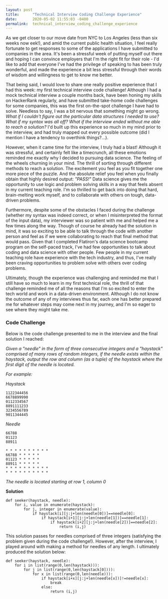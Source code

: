 ```yaml
---
layout: post
title:      "Technical Interview Coding Challenge Experience"
date:       2020-05-02 11:55:03 -0400
permalink:  technical_interview_coding_challenge_experience
---
```



As we get closer to our move date from NYC to Los Angeles (less than six weeks now eek!), and amid the current public health situation, I feel really fortunate to get responses to some of the applications I have submitted to companies in the area. It's been a stressful week of putting myself out there and hoping I can convince employers that I'm the right fit for their role - I'd like to add that everyone I've had the privilege of speaking to has been truly wonderful, and made the experience a bit less stressful through their words of wisdom and willingness to get to know me better.

That being said, I would love to share one really positive experience that I had this week: my first technical interview code challenge! Although I had a mock technical interview a couple months back, have been honing my skills on HackerRank regularly, and have submitted take-home code challenges for some companies, this was the first on-the-spot challenge I have had to solve. Needless to say, I was a bit nervous that something might go wrong. *What if I couldn't figure out the particular data structures I needed to use? What if my syntax was all off? What if the interview ended without me able to reach a solution?* I'd built up this experience so much in my mind prior to the interview, and had truly mapped out every possible outcome (did I mention I have a tendency to overthink things?...).

However, when it came time for the interview, I truly had a blast! Although it was stressful, and certainly felt like a timecrunch, all these emotions reminded me exactly why I decided to pursuing data science. The feeling of the wheels churning in your mind. The thrill of sorting through different methods to reach a solution. The excitement you feel as you fit together one more piece of the puzzle. And the absolute relief you feel when you finally obtain that highly desired output: *"PASS!"* Data science gives me the opportunity to use logic and problem solving skills in a way that feels absent in my current teaching role. I'm so thrilled to get back into doing that hard, brain-melting work myself, and to collaborate with others on tough, data-driven problems.

Furthermore, despite some of the obstacles I faced during the challenge (whether my syntax was indeed correct, or when I misinterpreted the format of the input data), my interviewer was so patient with me and helped me a few times along the way. Though of course he already had the solution in mind, it was so exciting to be able to talk through the code with another person and feel as if we were collaborating to reach that final method that would pass. Given that I completed Flatiron's data science bootcamp program on the self-paced track, I've had few opportunities to talk about coding and data science with other people. Few people in my current teaching role have experience with the tech industry, and thus, I've really been craving opportunities to problem solve with others over coding problems.

Ultimately, though the experience was challenging and reminded me that I still have so much to learn in my first technical role, the thrill of that challenge reminded me of all the reasons that I'm so excited to enter the tech world and work in a data-driven environment. Although I do not know the outcome of any of my interviews thus far, each one has better prepared me for whatever steps may come next in my journey, and I'm so eager to see where they might take me.

### Code Challenge

Below is the code challenge presented to me in the interview and the final solution I reached:

*Given a "needle" in the form of three consecutive integers and a "haystack" comprised of many rows of random integers, if the needle exists within the haystack, output the row and column (as a tuple) of the haystack where the first digit of the needle is located.*

*For example:*

*Haystack*
```
1122344456
6678899990
0112334567
8891111233
3234556789
9011344445
```

*Needle*
```
66788
01123
88911
```

```
* * * * * * * * * *
66788 * * * * *
01123 * * * * *
88911 * * * * *
* * * * * * * * * *
* * * * * * * * * *
```

*The needle is located starting at  row 1, column 0*

**Solution**

```
def seeker(haystack, needle):
    for i, value in enumerate(haystack):
        for j, integer in enumerate(value):
            if haystack[i][j:j+len(needle[0])]==needle[0]:
                if haystack[i+1][j:j+len(needle[1])]==needle[1]:
                    if haystack[i+2][j:j+len(needle[2])]==needle[2]:
                        return (i,j)
```

This solution passes for needles comprised of three integers (satisfying the problem given during the code challenge!). However, after the interview, I played around with making a method for needles of any length. I ultimately produced the solution below:

```
def seeker(haystack, needle):
    for i in list(range(0,len(haystack))):
        for j in list(range(0,len(haystack[0]))):
            for x in list(range(0,len(needle))):
                if haystack[i+x][j:j+len(needle[x])]!=needle[x]:
                    break
                else:
                    return (i,j)
```
